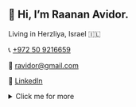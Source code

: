 ## 👋 Hi, I’m Raanan Avidor.

Living in Herzliya, Israel 🇮🇱

📞 [+972 50 9216659](tel:+972509216659)

📧 [ravidor@gmail.com](mailto:ravidor@gmail.com)

🔗 [LinkedIn](https://www.linkedin.com/in/raanan-avidor)

<details>
 <summary>Click me for more</summary>
-----

## Summary 📝

HTML5, CSS3, JavaScript + AI/Offline/Mobile/Web First, Angular, React, VueJS, Node.js, SQL, noSQL, Agile, Scrum, CI/CD, TDD, BDD 💻

If I don't know it, I'll be glad to learn it 📚

I love working with a team to create amazing UI while improving productivity & quality 🚀

-----

## Work Experience 💼

**Senior Staff Engineer** 👨‍🔧 at **Pendo.io** 🏢 (2024-08-present)

  * Pendo.io acquired Insert in September 2017 🤝
  * Pendo helps product teams deliver applications users love 💕
  * Till the acquisition, Pendo didn't have a solution for mobile. Now we have 📱
  * The challenge was to merge Insert into Pendo and grow in the process 📈
  * My team lead the integration of the web UI for the mobile experience into Pendo 🧑‍💻
  * Since the acquisition, we moved to own the guide section of Pendo, and then we moved to work on Orchestration 🪄
  * If you love JavaScript and challenges, come and join us 💪

**Frontend Team Leader** 🧑‍💼 at **Insert Mobile** 🏢 (2017-09-2019-05)

  * Insert offered a broad set of customizable features that can be added to any live app in minutes, with no coding 📱
  * To do this, my team built the web UI that created an interface between the mobile and the backend 💻
  * In less than a year, we had a living product 🌱
  * In less than two years, we had clients using Insert in their live apps 🧑‍💼
  * In less than three years, we were acquired by Pendo.io 🚀

**CORD Team Leader** 🧑‍💼 at **IBM** 🏢 (2012-02-2015-02)

  * IBM acquired Worklight in February 2012 🤝
  * Moving to a huge corporation with 400,000 employees was an amazing experience 🏢
  * I have led the CORD (Customer Oriented R\&D) team with its multiple tasks in diverse areas of the Worklight product life cycle, from internal development to supporting customers using Worklight in production 🧑‍💻
  * We have used agile methodologies to prioritize and get tasks done as fast as possible 🏃‍♂️

**CORD team member** 👨‍🔧 at **Worklight** 🏢 (2008-07-2012-02)

  * Worklight was an amazing startup with ups and downs 🎢
  * I had the pleasure of being a part of the CORD (Customer Oriented R\&D) team 🧑‍💻
  * We developed apps for customers & internal demos (Yes, HOT, Bank Leumi, ING Direct France, and others) that run on multiple platforms (desktop, web, iOS, Android, BlackBerry and Windows Phone) 📱💻
  * We wrote training materials 📝
  * We gave training to customers 🧑‍🏫
  * We supported customers 🤝
  * As the front-end experts in the company, we also wrote the frontend web UI for the Worklight platform 🧑‍💻

**Web Interface Team Leader** 🧑‍💼 at **TriPlay** 🏢 (2007-02-2008-01)

  * Led the team that built several versions of the TriPlay app from design to deployment 🚀
  * Used DWR to interact with the JAVA server, existing JavaScript libraries like prototype.js and vanilla JavaScript to build a highly interactive web client 💻
  * Managed the public corporate site (PHP & JavaScript) and help center (Drupal) 🌐

**Web developer** 👨‍🔧 at **Check Point** 🏢 (2001-09-2006-11)

  * Designed and developed the company's Intranet from planning to production 🏗️
  * Led the integration of off-the-shelf applications (wiki, forums, etc.); conducted product surveys, advised management in the purchasing process, and upgraded the software to meet both the technical and the organization needs 🧑‍💻
  * Managed developing and implementation teams in a number of projects 🧑‍💼

**Project Manager** 💼 at **Globes Sites** (now Scepia) 🏢 (1994-01-1997-01)

-----

## Education 🎓

  * **Tel Aviv University** 🏢 - Biology (1992-1994)
  * **Hebrew University Secondary School** 🏫 (1984-1988)

-----

## Qualifications 🏅

  * **Top Skills:** JavaScript, AJAX, HTML 5 💻
  * **Certifications:**
      * IBM Certified Mobile Application Developer (Worklight V5.0.0.3) 🧑‍💻
      * WA585 WebSphere Application Server V8.5 Administration 👨‍🔧
  * **Achievements:** Everyday Hero 🦸‍♂️

-----

## Patents 🧾
**Updating Web Resources**

[US 9525587](http://patents.justia.com/patent/9525587) · Issued May 17, 2012

and

[US US20130311615 A1](http://appft1.uspto.gov/netacgi/nph-Parser?Sect1=PTO1&Sect2=HITOFF&d=PG01&p=1&u=/netahtml/PTO/srchnum.html&r=1&f=G&l=50&s1=20130311615.PGNR.) · Issued May 24, 2012

Updating web resources includes downloading an application to a client device, extracting web resources from the application to local files, and querying an external server for web resource updates specific to at least one operating condition of the client device.
</details>
<!---
ravidorr/ravidorr is a ✨ special ✨ repository because its `README.md` (this file) appears on your GitHub profile.
You can click the Preview link to take a look at your changes.
--->
